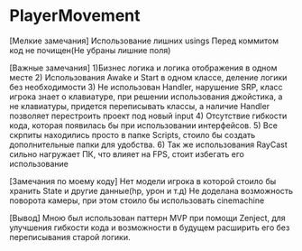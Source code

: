 # PlayerMovement
[Мелкие замечания] 
Использование лишних usings 
Перед коммитом код не почищен(Не убраны лишние поля) 

 
[Важные замечания] 
1)Бизнес логика и логика отображения в одном месте 
2) Использования Awake и Start в одном классе, деление логики без необходимости 
3) Не использован Handler, нарушение SRP, класс игрока знает о клавиатуре, при решении использования джойстика, а не клавиатуры, придется переписывать классы, а наличие Handler позволяет перестроить проект под новый input 
4) Отсутствие гибкости кода, которая появилась бы при использовании интерфейсов. 
5) Все скрпиты находились просто в папке Scripts, стоило бы создать дополнительные папки для удобства. 
6) Так же использования RayCast сильно нагружает ПК, что влияет на FPS, стоит избегать его использование 

 

[Замечания по моему коду] 
Нет модели игрока в которой стоило бы хранить State и другие данные(hp,  урон и т.д) 
Не доделана возможность поворота камеры, при этом стоило бы использовать cinemachine 

[Вывод] 
Мною был использован паттерн MVP при помощи Zenject, для улучшения гибкости кода и возможности в будущем расширить его без переписывания старой логики. 
